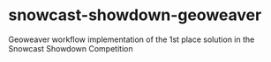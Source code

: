 # snowcast-showdown-geoweaver

Geoweaver workflow implementation of the 1st place solution in the Snowcast Showdown Competition
